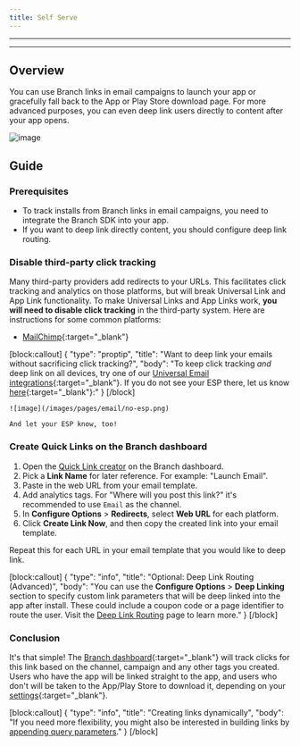 ```yaml
---
title: Self Serve
---
```

---
---

## Overview

You can use Branch links in email campaigns to launch your app or gracefully fall back to the App or Play Store download page. For more advanced purposes, you can even deep link users directly to content after your app opens.

![image](/images/pages/email/self-serve/email.png)

## Guide

### Prerequisites

- To track installs from Branch links in email campaigns, you need to integrate the Branch SDK into your app.
- If you want to deep link directly content, you should configure deep link routing.

### Disable third-party click tracking

Many third-party providers add redirects to your URLs. This facilitates click tracking and analytics on those platforms, but will break Universal Link and App Link functionality. To make Universal Links and App Links work, **you will need to disable click tracking** in the third-party system. Here are instructions for some common platforms:

- [MailChimp](http://kb.mailchimp.com/reports/enable-and-view-click-tracking#Turn-Click-Tracking-On-or-Off){:target="\_blank"}

[block:callout]
{
  "type": "proptip",
  "title": "Want to deep link your emails without sacrificing click tracking?",
  "body": "To keep click tracking *and* deep link on all devices, try one of our [Universal Email integrations](https://dashboard.branch.io/email){:target="\_blank"}. If you do not see your ESP there, let us know [here](https://dashboard.branch.io/email){:target="\_blank"}:"
}
[/block]

    ![image](/images/pages/email/no-esp.png)

    And let your ESP know, too!

### Create Quick Links on the Branch dashboard

1. Open the [Quick Link creator](https://dashboard.branch.io/quick-links/qlc/define) on the Branch dashboard.
1. Pick a <notranslate>**Link Name**</notranslate> for later reference. For example: "Launch Email".
1. Paste in the web URL from your email template.
1. Add analytics tags. For "Where will you post this link?" it's recommended to use `Email` as the channel.
1. In <notranslate>**Configure Options**</notranslate> > <notranslate>**Redirects**</notranslate>, select <notranslate>**Web URL**</notranslate> for each platform.
1. Click <notranslate>**Create Link Now**</notranslate>, and then copy the created link into your email template.

Repeat this for each URL in your email template that you would like to deep link.

[block:callout]
{
  "type": "info",
  "title": "Optional: Deep Link Routing (Advanced)",
  "body": "You can use the <notranslate>**Configure Options**</notranslate> > <notranslate>**Deep Linking**</notranslate> section to specify custom link parameters that will be deep linked into the app after install. These could include a coupon code or a page identifier to route the user. Visit the [Deep Link Routing]({{base.url}}/getting-started/deep-link-routing) page to learn more."
}
[/block]

### Conclusion

It's that simple! The [Branch dashboard](https://dashboard.branch.io/sources){:target="\_blank"} will track clicks for this link based on the channel, campaign and any other tags you created. Users who have the app will be linked straight to the app, and users who don't will be taken to the App/Play Store to download it, depending on your [settings](https://dashboard.branch.io/link-settings){:target="\_blank"}.

[block:callout]
{
  "type": "info",
  "title": "Creating links dynamically",
  "body": "If you need more flexibility, you might also be interested in building links by [appending query parameters](/links/integrate/#custom-link-behavior)."
}
[/block]

